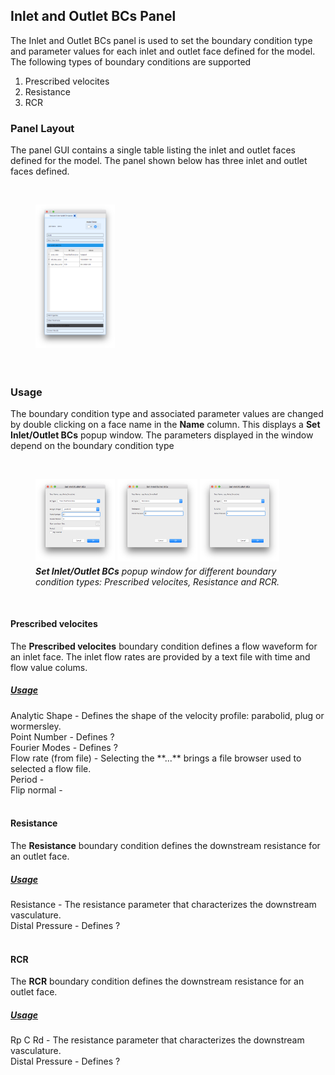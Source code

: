 ## Inlet and Outlet BCs Panel

The Inlet and Outlet BCs panel is used to set the boundary condition type and parameter values for each inlet and outlet
face defined for the model. The following types of boundary conditions are supported

<ol>
  <li>Prescribed velocites</li>
  <li>Resistance</li>
  <li>RCR</li>
</ol>

### Panel Layout

The panel GUI contains a single table listing the inlet and outlet faces defined for the model. The panel shown below has
three inlet and outlet faces defined.

<br>
<figure>
  <img src="/documentation/rom_simulation/tool/images/bcs-panel.png" style="float: left; width: 30%; margin-right: 1%; margin-bottom: 0.5em;">
  <p style="clear: both;">
</figure>
<br>

### Usage

The boundary condition type and associated parameter values are changed by double clicking on a face name in the **Name** column.
This displays a **Set Inlet/Outlet BCs** popup window. The parameters displayed in the window depend on the boundary condition
type

<br>
<figure>
  <img src="/documentation/rom_simulation/tool/images/bcs-pres-vel.png" style="float: left; width: 30%; margin-right: 1%; margin-bottom: 0.5em;">
  <img src="/documentation/rom_simulation/tool/images/bcs-res.png" style="float: left; width: 30%; margin-right: 1%; margin-bottom: 0.5em;">
  <img src="/documentation/rom_simulation/tool/images/bcs-rcr.png" style="float: left; width: 30%; margin-right: 1%; margin-bottom: 0.5em;">
  <p style="clear: both;">
  <figcaption> <i><b>Set Inlet/Outlet BCs</b> popup window for different boundary condition types: Prescribed velocites, Resistance and RCR.</i></figcaption>
</figure>
<br>

#### Prescribed velocites

The **Prescribed velocites** boundary condition defines a flow waveform for an inlet face. The inlet flow rates are provided by a text file
with time and flow value colums.

<h5><u>Usage</u></h5> 
Analytic Shape - Defines the shape of the velocity profile: parabolid, plug or wormersley.
<br>
Point Number - Defines ?
<br>
Fourier Modes - Defines ?
<br>
Flow rate (from file) - Selecting the **...** brings a file browser used to selected a flow file.
<br>
Period -
<br>
Flip normal -
<br>
<br>

#### Resistance

The **Resistance** boundary condition defines the downstream resistance for an outlet face.

<h5><u>Usage</u></h5> 
Resistance - The resistance parameter that characterizes the downstream vasculature.
<br>
Distal Pressure - Defines ?
<br>
<br>

#### RCR

The **RCR** boundary condition defines the downstream resistance for an outlet face.

<h5><u>Usage</u></h5> 
Rp C Rd - The resistance parameter that characterizes the downstream vasculature.
<br>
Distal Pressure - Defines ?
